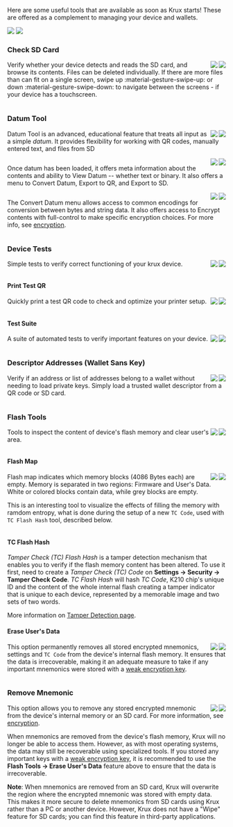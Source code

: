 Here are some useful tools that are available as soon as Krux starts! These are offered as a complement to managing your device and wallets.

<img src="../../../img/maixpy_amigo/tools-options-300.png" class="amigo">
<img src="../../../img/maixpy_m5stickv/tools-options-250.png" class="m5stickv">

### Check SD Card
<img src="../../../img/maixpy_m5stickv/check-sd-card-250.png" align="right" class="m5stickv">
<img src="../../../img/maixpy_amigo/check-sd-card-300.png" align="right" class="amigo">

Verify whether your device detects and reads the SD card, and browse its contents. Files can be deleted individually. If there are more files than can fit on a single screen, swipe up :material-gesture-swipe-up: or down :material-gesture-swipe-down: to navigate between the screens - if your device has a touchscreen.

<div style="clear: both"></div>

### Datum Tool
<img src="../../../img/maixpy_m5stickv/tools-datum-tool-load-250.png" align="right" class="m5stickv">
<img src="../../../img/maixpy_amigo/tools-datum-tool-load-300.png" align="right" class="amigo">

Datum Tool is an advanced, educational feature that treats all input as a simple *datum*. It provides flexibility for working with QR codes, manually entered text, and files from SD

<div style="clear: both"></div>

<img src="../../../img/maixpy_m5stickv/tools-datum-tool-loaded-250.png" align="right" class="m5stickv">
<img src="../../../img/maixpy_amigo/tools-datum-tool-loaded-300.png" align="right" class="amigo">

Once datum has been loaded, it offers meta information about the contents and ability to View Datum -- whether text or binary.  It also offers a menu to Convert Datum, Export to QR, and Export to SD.

<div style="clear: both"></div>

<img src="../../../img/maixpy_m5stickv/tools-datum-tool-convert-250.png" align="right" class="m5stickv">
<img src="../../../img/maixpy_amigo/tools-datum-tool-convert-300.png" align="right" class="amigo">

The Convert Datum menu allows access to common encodings for conversion between bytes and string data.  It also offers access to Encrypt contents with full-control to make specific encryption choices. For more info, see [encryption](./encryption.md).

<div style="clear: both"></div>

### Device Tests
<img src="../../../img/maixpy_m5stickv/device-tests-options-250.png" align="right" class="m5stickv">
<img src="../../../img/maixpy_amigo/device-tests-options-300.png" align="right" class="amigo">

Simple tests to verify correct functioning of your krux device.

<div style="clear: both"></div>

#### Print Test QR
<img src="../../../img/maixpy_m5stickv/print-test-qr-250.png" align="right" class="m5stickv">
<img src="../../../img/maixpy_amigo/print-test-qr-300.png" align="right" class="amigo">

Quickly print a test QR code to check and optimize your printer setup.

<div style="clear: both"></div>

#### Test Suite
<img src="../../../img/maixpy_m5stickv/device-tests-test-suite-250.png" align="right" class="m5stickv">
<img src="../../../img/maixpy_amigo/device-tests-test-suite-300.png" align="right" class="amigo">

A suite of automated tests to verify important features on your device.

<div style="clear: both"></div>

### Descriptor Addresses (Wallet Sans Key)
<img src="../../../img/maixpy_m5stickv/descriptor-addresses-250.png" align="right" class="m5stickv">
<img src="../../../img/maixpy_amigo/descriptor-addresses-300.png" align="right" class="amigo">

Verify if an address or list of addresses belong to a wallet without needing to load private keys. Simply load a trusted wallet descriptor from a QR code or SD card.

<div style="clear: both"></div>

### Flash Tools
<img src="../../../img/maixpy_m5stickv/flash-tools-250.png" align="right" class="m5stickv">
<img src="../../../img/maixpy_amigo/flash-tools-300.png" align="right" class="amigo">

Tools to inspect the content of device's flash memory and clear user's area.

<div style="clear: both"></div>

#### Flash Map
<img src="../../../img/maixpy_m5stickv/flash-map-250.png" align="right" class="m5stickv">
<img src="../../../img/maixpy_amigo/flash-map-300.png" align="right" class="amigo">

Flash map indicates which memory blocks (4086 Bytes each) are empty. Memory is separated in two regions: Firmware and User's Data. White or colored blocks contain data, while grey blocks are empty.

This is an interesting tool to visualize the effects of filling the memory with ramdom entropy, what is done during the setup of a new `TC Code`, used with `TC Flash Hash` tool, described below.

<div style="clear: both"></div>

#### TC Flash Hash
*Tamper Check (TC) Flash Hash* is a tamper detection mechanism that enables you to verify if the flash memory content has been altered. To use it first, need to create a *Tamper Check (TC) Code* on **Settings -> Security -> Tamper Check Code**.
*TC Flash Hash* will hash *TC Code*, K210 chip's unique ID and the content of the whole internal flash creating a tamper indicator that is unique to each device, represented by a memorable image and two sets of two words.

More information on [Tamper Detection page](tamper-detection.md).

#### Erase User's Data
<img src="../../../img/maixpy_m5stickv/erase-data-250.png" align="right" class="m5stickv">
<img src="../../../img/maixpy_amigo/erase-data-300.png" align="right" class="amigo">

This option permanently removes all stored encrypted mnemonics, settings and `TC Code` from the device's internal flash memory. It ensures that the data is irrecoverable, making it an adequate measure to take if any important mnemonics were stored with a [weak encryption key](https://www.hivesystems.com/blog/are-your-passwords-in-the-green).

<div style="clear: both"></div>

### Remove Mnemonic
<img src="../../../img/maixpy_m5stickv/load-mnemonic-storage-options-250.png" align="right" class="m5stickv">
<img src="../../../img/maixpy_amigo/load-mnemonic-storage-options-300.png" align="right" class="amigo">

This option allows you to remove any stored encrypted mnemonic from the device's internal memory or an SD card. For more information, see [encryption](./encryption.md).

When mnemonics are removed from the device's flash memory, Krux will no longer be able to access them. However, as with most operating systems, the data may still be recoverable using specialized tools. If you stored any important keys with a [weak encryption key](https://www.hivesystems.com/blog/are-your-passwords-in-the-green), it is recommended to use the **Flash Tools -> Erase User's Data** feature above to ensure that the data is irrecoverable.

**Note**: When mnemonics are removed from an SD card, Krux will overwrite the region where the encrypted mnemonic was stored with empty data. This makes it more secure to delete mnemonics from SD cards using Krux rather than a PC or another device. However, Krux does not have a "Wipe" feature for SD cards; you can find this feature in third-party applications.

<div style="clear: both"></div>
